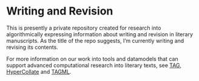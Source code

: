 # Writing and Revision
This is presently a private repository created for research into algorithmically expressing information about writing and revision in literary manuscripts. As the title of the repo suggests, I’m currently writing and revising its contents. 

For more information on our work into tools and datamodels that can support advanced computational research into literary texts, see [TAG](https://github.com/HuygensING/TAG), [HyperCollate](https://github.com/bleekere/hyper-collate) and [TAGML](https://github.com/HuygensING/TAG/tree/master/TAGML).
